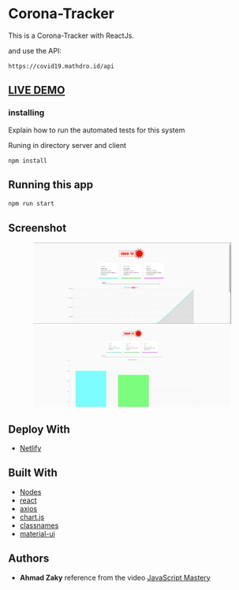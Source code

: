# Corona-Tracker

This is a Corona-Tracker with ReactJs.

and use the API:

```
https://covid19.mathdro.id/api
```
## <a href="https://corona-traker.netlify.app/">LIVE DEMO</a>

### installing

Explain how to run the automated tests for this system

Runing in directory server and client

```
npm install
```

## Running this app

```
npm run start
```

## Screenshot

<div align="center">
    <img src="/screenshot/pic1.jpg" width="400px"</img> 
</div>
<div align="center">
    <img src="/screenshot/pic2.jpg" width="400px"</img> 
</div>

## Deploy With

- [Netlify](https://www.netlify.com/)


## Built With

- [Nodes](https://nodejs.org/en/)
- [react](https://reactjs.org/)
- [axios](https://www.npmjs.com/package/axios)
- [chart.js](https://www.chartjs.org/)
- [classnames](https://www.npmjs.com/package/classnames)
- [material-ui](https://material-ui.com/)


## Authors

- **Ahmad Zaky**
  reference from the video [JavaScript Mastery](https://www.youtube.com/watch?v=khJlrj3Y6Ls)
